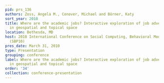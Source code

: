 ```yaml
---
pid: prs_136
authors: Zoss, Angela M., Conover, Michael and Börner, Katy
sort_year: 2010
title: Where are the academic jobs? Interactive exploration of job advertisements
  in geospatial and topical space
location: Bethesda, MD
host: 2010 International Conference on Social Computing, Behavioral Modeling, & Prediction
  (SBP10)
pres_date: March 31, 2010
type: Presentation
grouping: conference
label: Where are the academic jobs? Interactive exploration of job advertisements
  in geospatial and topical space
order: '34'
collection: conference-presentation
---
```

